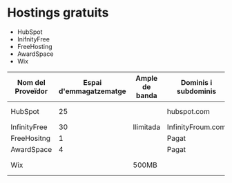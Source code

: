 # Hostings gratuits

- HubSpot
- InifnityFree
- FreeHosting
- AwardSpace
- Wix



| Nom del Proveïdor|Espai d'emmagatzematge|Ample de banda|Dominis i subdominis|Certificat SSL|Publicitat|Altres característiques|
|------------------|----------------------|--------------|--------------------|--------------|----------|-----------------------|
|    HubSpot       |        25            |              |      hubspot.com   |     Si       |   Si     | Eines de Màrqueting   |
|   InfinityFree   |    30                | Ilimitada    |  InfinityFroum.com |      Si      |      Si  |       Eines de vendes |
|      FreeHositng |        1             |              |   Pagat            |       Pagat  |   Si     |      Formacions       |
|       AwardSpace |           4          |              |     Pagat          |     Pagat    |  Si      |  Res                  |
|            Wix   |                      |      500MB   |                    |     Si       |     Si   | Eines de Marqueting   |





